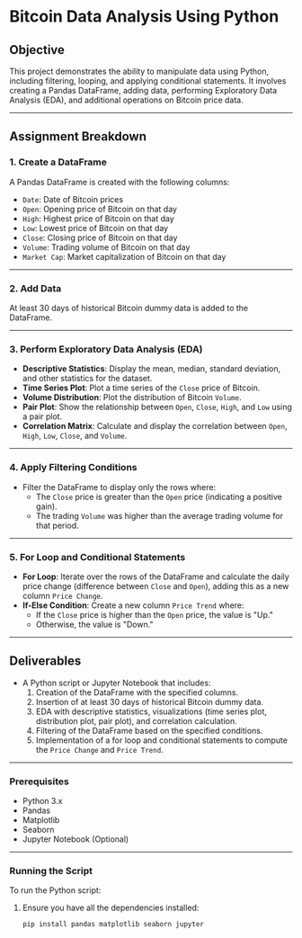 # Bitcoin Data Analysis Using Python

## Objective
This project demonstrates the ability to manipulate data using Python, including filtering, looping, and applying conditional statements. It involves creating a Pandas DataFrame, adding data, performing Exploratory Data Analysis (EDA), and additional operations on Bitcoin price data.

---

## Assignment Breakdown

### 1. Create a DataFrame
A Pandas DataFrame is created with the following columns:
- `Date`: Date of Bitcoin prices
- `Open`: Opening price of Bitcoin on that day
- `High`: Highest price of Bitcoin on that day
- `Low`: Lowest price of Bitcoin on that day
- `Close`: Closing price of Bitcoin on that day
- `Volume`: Trading volume of Bitcoin on that day
- `Market Cap`: Market capitalization of Bitcoin on that day

---

### 2. Add Data
At least 30 days of historical Bitcoin dummy data is added to the DataFrame.

---

### 3. Perform Exploratory Data Analysis (EDA)
- **Descriptive Statistics**: Display the mean, median, standard deviation, and other statistics for the dataset.
- **Time Series Plot**: Plot a time series of the `Close` price of Bitcoin.
- **Volume Distribution**: Plot the distribution of Bitcoin `Volume`.
- **Pair Plot**: Show the relationship between `Open`, `Close`, `High`, and `Low` using a pair plot.
- **Correlation Matrix**: Calculate and display the correlation between `Open`, `High`, `Low`, `Close`, and `Volume`.

---

### 4. Apply Filtering Conditions
- Filter the DataFrame to display only the rows where:
  - The `Close` price is greater than the `Open` price (indicating a positive gain).
  - The trading `Volume` was higher than the average trading volume for that period.

---

### 5. For Loop and Conditional Statements
- **For Loop**: Iterate over the rows of the DataFrame and calculate the daily price change (difference between `Close` and `Open`), adding this as a new column `Price Change`.
- **If-Else Condition**: Create a new column `Price Trend` where:
  - If the `Close` price is higher than the `Open` price, the value is "Up."
  - Otherwise, the value is "Down."

---

## Deliverables
- A Python script or Jupyter Notebook that includes:
  1. Creation of the DataFrame with the specified columns.
  2. Insertion of at least 30 days of historical Bitcoin dummy data.
  3. EDA with descriptive statistics, visualizations (time series plot, distribution plot, pair plot), and correlation calculation.
  4. Filtering of the DataFrame based on the specified conditions.
  5. Implementation of a for loop and conditional statements to compute the `Price Change` and `Price Trend`.

---

### Prerequisites
- Python 3.x
- Pandas
- Matplotlib
- Seaborn
- Jupyter Notebook (Optional)

---

### Running the Script
To run the Python script:
1. Ensure you have all the dependencies installed:
   ```bash
   pip install pandas matplotlib seaborn jupyter
